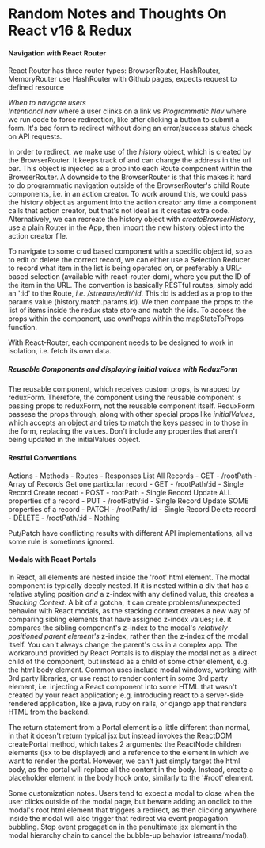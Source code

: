 # Random Notes and Thoughts On React v16 & Redux

#### Navigation with React Router

React Router has three router types: BrowserRouter, HashRouter, MemoryRouter
use HashRouter with Github pages, expects request to defined resource

*When to navigate users*  
*Intentional nav* where a user clinks on a link vs *Programmatic Nav* where we run code to force redirection, like after clicking a button to submit a form. It's bad form to redirect without doing an error/success status check on API requests.

In order to redirect, we make use of the *history* object, which is created by the BrowserRouter. It keeps track of and can change the address in the url bar. This object is injected as a prop into each Route component within the BrowserRouter. 
A downside to the BrowserRouter is that this makes it hard to do programmatic navigation outside of the BrowserRouter's child Route components, i.e. in an action creator. To work around this, we could pass the history object as argument into the action creator any time a component calls that action creator, but that's not ideal as it creates extra code. Alternatively, we can recreate the history object with *createBrowserHistory*, use a plain Router in the App, then import the new history object into the action creator file.

To navigate to some crud based component with a specific object id, so as to edit or delete the correct record, we can either use a Selection Reducer to record what item in the list is being operated on, or preferably a URL-based selection (available with react-router-dom), where you put the ID of the item in the URL. The convention is basically RESTful routes, simply add an ':id' to the Route, *i.e. /streams/edit/:id*. This :id is added as a prop to the params value (history.match.params.id). We then compare the props to the list of items inside the redux state store and match the ids. To access the props within the component, use ownProps within the mapStateToProps function.

With React-Router, each component needs to be designed to work in isolation, i.e. fetch its own data.

##### Reusable Components and displaying initial values with ReduxForm
The reusable component, which receives custom props, is wrapped by reduxForm. Therefore, the component using the reusable component is passing props to reduxForm, not the reusable component itself. ReduxForm passese the props through, along with other special props like *initialValues*, which accepts an object and tries to match the keys passed in to those in the form, replacing the values. Don't include any properties that aren't being updated in the initialValues object.

#### Restful Conventions
Actions - Methods - Routes - Responses
List All Records - GET - /rootPath - Array of Records
Get one particular record - GET - /rootPath/:id - Single Record
Create record - POST - rootPath - Single Record
Update ALL properties of a record - PUT - /rootPath/:id - Single Record
Update SOME properties of a record - PATCH - /rootPath/:id - Single Record
Delete record - DELETE - /rootPath/:id - Nothing

Put/Patch have conflicting results with different API implementations, all vs some rule is sometimes ignored.

#### Modals with React Portals
In React, all elements are nested inside the 'root' html element. The modal component is typically deeply nested. If it is nested within a div that has a relative styling position *and* a z-index with any defined value, this creates a *Stacking Context*. A bit of a gotcha, it can create problems/unexpected behavior with React modals, as the stacking context creates a new way of comparing sibling elements that have assigned z-index values; i.e. it compares the sibling component's z-index to the modal's *relatively positioned parent element's* z-index, rather than the z-index of the modal itself. You can't always change the parent's css in a complex app. The workaround provided by React Portals is to display the modal not as a direct child of the component, but instead as a child of some other element, e.g. the html body element. Common uses include modal windows, working with 3rd party libraries, or use react to render content in some 3rd party element, i.e. injecting a React component into some HTML that wasn't created by your react application; e.g. introducing react to a server-side rendered application, like a java, ruby on rails, or django app that renders HTML from the backend.

The return statement from a Portal element is a little different than normal, in that it doesn't return typical jsx but instead invokes the ReactDOM createPortal method, which takes 2 arguments: the ReactNode children elements (jsx to be displayed) and a reference to the element in which we want to render the portal. However, we can't just simply target the html body, as the portal will replace all the content in the body. Instead, create a placeholder element in the body hook onto, similarly to the '#root' element.

Some customization notes. Users tend to expect a modal to close when the user clicks outside of the modal page, but beware adding an onclick to the modal's root html element that triggers a redirect, as then clicking anywhere inside the modal will also trigger that redirect via event propagation bubbling. Stop event progagation in the penultimate jsx element in the modal hierarchy chain to cancel the bubble-up behavior (streams/modal).